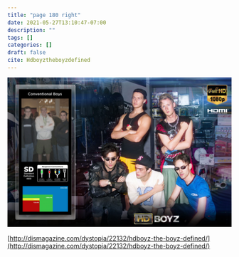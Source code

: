 ```yaml
---
title: "page 180 right"
date: 2021-05-27T13:10:47-07:00
description: ""
tags: []
categories: []
draft: false
cite: Hdboyztheboyzdefined
---
```


![hdboys](./E1uMLiEUYAs1BzT.jpg "highly defined boyz")

[http://dismagazine.com/dystopia/22132/hdboyz-the-boyz-defined/](http://dismagazine.com/dystopia/22132/hdboyz-the-boyz-defined/)

